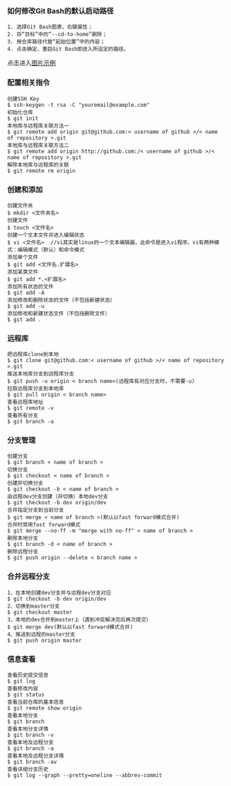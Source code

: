 ### 如何修改Git Bash的默认启动路径 ###
	1. 选择Git Bash图表，右键属性；
	2. 将“目标”中的“--cd-to-home”删除；
	3. 用仓库路径代替“起始位置”中的内容；
	4. 点击确定，重启Git Bash即进入所设定的路径。

点击进入[图片示例](https://github.com/YB-Chen/GitCommend/blob/master/git-bash%E5%B1%9E%E6%80%A7.JPG?raw=true)

### 配置相关指令 ###
    创建SSH Key
	$ ssh-keygen -t rsa -C "youremail@example.com"
    初始化仓库
    $ git init
	本地库与远程库关联方法一
    $ git remote add origin git@github.com:< username of github >/< name of repository >.git
	本地库与远程库关联方法二
    $ git remote add origin http://github.com:/< username of github >/< name of repository >.git
	解除本地库与远程库的关联
    $ git remote rm origin

### 创建和添加 ###
    创建文件夹
	$ mkdir <文件夹名>
    创建文件
	$ touch <文件名>
	创建一个文本文件并进入编辑状态
	$ vi <文件名>  //vi其实是linux的一个文本编辑器，此命令是进入vi程序。vi有两种模式：编辑模式（默认）和命令模式
	添加单个文件
	$ git add <文件名.扩展名>
	添加某类文件
	$ git add *.<扩展名>
	添加所有状态的文件
	$ git add -A
	添加修改和删除状态的文件（不包括新建状态）
	$ git add -u
	添加修改和新建状态文件（不包括删除文件）
	$ git add .

### 远程库 ###
	把远程库clone到本地
    $ git clone git@github.com:< username of github >/< name of repository >.git
	推送本地库分支到远程库分支
    $ git push -u origin < branch name>(远程库有对应分支时，不需要-u)
    拉取远程库分支到本地库
    $ git pull origin < branch name>
	查看远程库地址
    $ git remote -v
	查看所有分支
    $ git branch -a


### 分支管理 ###
	创建分支
    $ git branch < name of branch >
	切换分支
    $ git checkout < name of branch >
    创建并切换分支
    $ git checkout -b < name of branch >
	由远程dev分支创建（并切换）本地dev分支
    $ git checkout -b dev origin/dev
	合并指定分支到当前分支
    $ git merge < name of branch >(默认以fast forward模式合并)
    合并时禁用fast forward模式
    $ git merge --no-ff -m "merge with no-ff" < name of branch >
	删除本地分支
    $ git branch -d < name of branch >
	删除远程分支
    $ git push origin --delete < branch name >

### 合并远程分支 ###
	1、在本地创建dev分支并与远程dev分支对应
    $ git checkout -b dev origin/dev
	2、切换到master分支
    $ git checkout master
	3、本地的dev合并到master上（遇到冲突解决完后再次提交）
    $ git merge dev(默认以fast forward模式合并)
	4、推送到远程的master分支
    $ git push origin master 

### 信息查看 ###
	查看历史提交信息
    $ git log
	查看修改内容
    $ git status
	查看当前仓库的基本信息
    $ git remote show origin
	查看本地分支
    $ git branch
    查看本地分支详情
    $ git branch -v
	查看本地及远程分支
    $ git branch -a
	查看本地及远程分支详情
    $ git branch -av
    查看详细分支历史
    $ git log --graph --pretty=oneline --abbrev-commit
    

